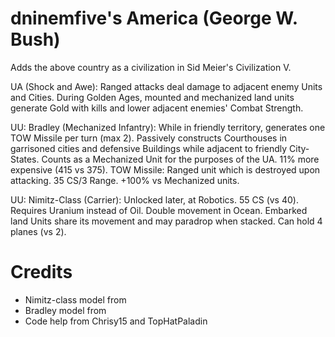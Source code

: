 # dninemfive's America (George W. Bush)
Adds the above country as a civilization in Sid Meier's Civilization V.

UA (Shock and Awe): Ranged attacks deal damage to adjacent enemy Units and Cities. During Golden Ages, mounted and mechanized land units generate Gold with kills and lower adjacent enemies' Combat Strength.

UU: Bradley (Mechanized Infantry): While in friendly territory, generates one TOW Missile per turn (max 2). Passively constructs Courthouses in garrisoned cities and defensive Buildings while adjacent to friendly City-States. Counts as a Mechanized Unit for the purposes of the UA. 11% more expensive (415 vs 375).
    TOW Missile: Ranged unit which is destroyed upon attacking. 35 CS/3 Range. +100% vs Mechanized units.

UU: Nimitz-Class (Carrier): Unlocked later, at Robotics. 55 CS (vs 40). Requires Uranium instead of Oil. Double movement in Ocean. Embarked land Units share its movement and may paradrop when stacked. Can hold 4 planes (vs 2). 

# Credits
- Nimitz-class model from
- Bradley model from
- Code help from Chrisy15 and TopHatPaladin